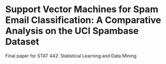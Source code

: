 # Support Vector Machines for Spam Email Classification: A Comparative Analysis on the UCI Spambase Dataset

Final paper for STAT 442: Statistical Learning and Data Mining
